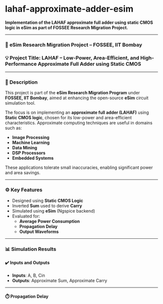 # lahaf-approximate-adder-esim

**Implementation of the LAHAF approximate full adder using static CMOS logic in eSim as part of FOSSEE Research Migration Project.**

---

### 🔬 **eSim Research Migration Project – FOSSEE, IIT Bombay**

### 💡 **Project Title: LAHAF – Low-Power, Area-Efficient, and High-Performance Approximate Full Adder using Static CMOS**

---

### 📘 **Description**

This project is part of the **eSim Research Migration Program** under **FOSSEE, IIT Bombay**, aimed at enhancing the open-source **eSim** circuit simulation tool.

The focus is on implementing an **approximate full adder (LAHAF)** using **Static CMOS logic**, chosen for its low-power and area-efficient characteristics. Approximate computing techniques are useful in domains such as:

- **Image Processing**
- **Machine Learning**
- **Data Mining**
- **DSP Processors**
- **Embedded Systems**


These applications tolerate small inaccuracies, enabling significant power and area savings.

---

### ⚙️ **Key Features**

- Designed using **Static CMOS Logic**
- Inverted **Sum** used to derive **Carry**
- Simulated using **eSim** (Ngspice backend)
- Evaluated for:
  - **Average Power Consumption**
  - **Propagation Delay**
  - **Output Waveforms**

---

### 📊 **Simulation Results**

#### ✔️ **Inputs and Outputs**
- **Inputs**: A, B, Cin  
- **Outputs**: Approximate Sum, Approximate Carry  

---

#### ⏱️ **Propagation Delay**
